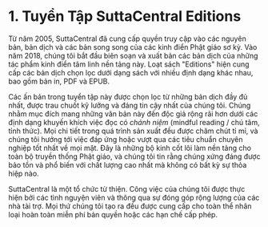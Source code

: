 # 1. Tuyển Tập SuttaCentral Editions

Từ năm 2005, SuttaCentral đã cung cấp quyền truy cập vào các nguyên bản, bản dịch và các bản song song của các kinh điển Phật giáo sơ kỳ. Vào năm 2018, chúng tôi bắt đầu biên soạn và xuất bản các bản dịch của những tác phẩm kinh điển tâm linh nền tảng này. Loạt sách "Editions" hiện cung cấp các bản dịch chọn lọc dưới dạng sách với nhiều định dạng khác nhau, bao gồm bản in, PDF và EPUB.

Các ấn bản trong tuyển tập này được chọn lọc từ những bản dịch đầy đủ nhất, được trau chuốt kỹ lưỡng và đáng tin cậy nhất của chúng tôi. Chúng nhằm mục đích mang những văn bản này đến độc giả rộng rãi hơn dưới các định dạng khuyến khích việc đọc có *chánh niệm* (mindful reading / chú tâm, tỉnh thức). Mọi chi tiết trong quá trình sản xuất đều được chăm chút tỉ mỉ, và chúng tôi hướng tới việc đáp ứng hoặc vượt qua các tiêu chuẩn chuyên nghiệp tốt nhất về mọi mặt. Đây là những bộ kinh cốt lõi làm nền tảng cho toàn bộ truyền thống Phật giáo, và chúng tôi tin rằng chúng xứng đáng được bảo tồn và phổ biến với chất lượng cao nhất mà không có bất kỳ sự thỏa hiệp nào.

SuttaCentral là một tổ chức từ thiện. Công việc của chúng tôi được thực hiện bởi các tình nguyện viên và thông qua sự đóng góp rộng lượng của các nhà tài trợ. Mọi thứ chúng tôi tạo ra đều được cung cấp cho toàn thể nhân loại hoàn toàn miễn phí bản quyền hoặc các hạn chế cấp phép.